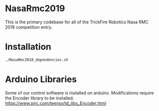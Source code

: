 # NasaRmc2019

This is the primary codebase for all of the TrickFire Robotics Nasa RMC 2019 competition entry.

# Installation
```bash
./NasaRmc2018_dependencies.sh
```

# Arduino Libraries
Some of our control software is installed on arduino. Modifications require the Encoder library to be installed. https://www.pjrc.com/teensy/td_libs_Encoder.html



